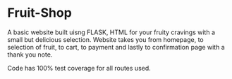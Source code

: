 # Fruit-Shop

A basic website built uisng FLASK, HTML for your fruity cravings with a small but delicious selection. 
Website takes you from homepage, to selection of fruit, to cart, to payment and lastly to confirmation page with a thank you note.

Code has 100% test coverage for all routes used. 

